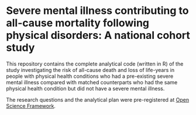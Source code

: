 # Severe mental illness contributing to all-cause mortality following physical disorders: A national cohort study

This repository contains the complete analytical code (written in R) of the study investigating the risk of all-cause death and loss of life-years in people with physical health conditions who had a pre-existing severe mental illness compared with matched counterparts who had the same physical health condition but did not have a severe mental illness.

The research questions and the analytical plan were pre-registered at <a href="https://osf.io/5gfjv/">Open Science Framework</a>.

